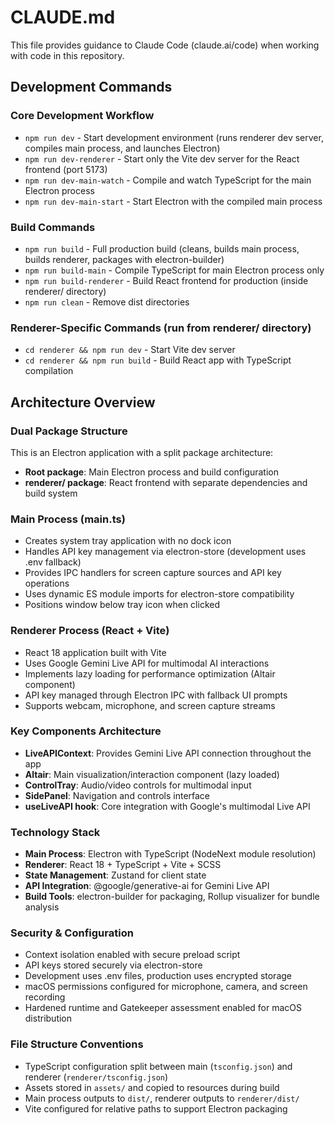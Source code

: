 # CLAUDE.md

This file provides guidance to Claude Code (claude.ai/code) when working with code in this repository.

## Development Commands

### Core Development Workflow
- `npm run dev` - Start development environment (runs renderer dev server, compiles main process, and launches Electron)
- `npm run dev-renderer` - Start only the Vite dev server for the React frontend (port 5173)
- `npm run dev-main-watch` - Compile and watch TypeScript for the main Electron process
- `npm run dev-main-start` - Start Electron with the compiled main process

### Build Commands
- `npm run build` - Full production build (cleans, builds main process, builds renderer, packages with electron-builder)
- `npm run build-main` - Compile TypeScript for main Electron process only
- `npm run build-renderer` - Build React frontend for production (inside renderer/ directory)
- `npm run clean` - Remove dist directories

### Renderer-Specific Commands (run from renderer/ directory)
- `cd renderer && npm run dev` - Start Vite dev server
- `cd renderer && npm run build` - Build React app with TypeScript compilation

## Architecture Overview

### Dual Package Structure
This is an Electron application with a split package architecture:
- **Root package**: Main Electron process and build configuration
- **renderer/ package**: React frontend with separate dependencies and build system

### Main Process (main.ts)
- Creates system tray application with no dock icon
- Handles API key management via electron-store (development uses .env fallback)
- Provides IPC handlers for screen capture sources and API key operations
- Uses dynamic ES module imports for electron-store compatibility
- Positions window below tray icon when clicked

### Renderer Process (React + Vite)
- React 18 application built with Vite
- Uses Google Gemini Live API for multimodal AI interactions
- Implements lazy loading for performance optimization (Altair component)
- API key managed through Electron IPC with fallback UI prompts
- Supports webcam, microphone, and screen capture streams

### Key Components Architecture
- **LiveAPIContext**: Provides Gemini Live API connection throughout the app
- **Altair**: Main visualization/interaction component (lazy loaded)
- **ControlTray**: Audio/video controls for multimodal input
- **SidePanel**: Navigation and controls interface
- **useLiveAPI hook**: Core integration with Google's multimodal Live API

### Technology Stack
- **Main Process**: Electron with TypeScript (NodeNext module resolution)
- **Renderer**: React 18 + TypeScript + Vite + SCSS
- **State Management**: Zustand for client state
- **API Integration**: @google/generative-ai for Gemini Live API
- **Build Tools**: electron-builder for packaging, Rollup visualizer for bundle analysis

### Security & Configuration
- Context isolation enabled with secure preload script
- API keys stored securely via electron-store
- Development uses .env files, production uses encrypted storage
- macOS permissions configured for microphone, camera, and screen recording
- Hardened runtime and Gatekeeper assessment enabled for macOS distribution

### File Structure Conventions
- TypeScript configuration split between main (`tsconfig.json`) and renderer (`renderer/tsconfig.json`)
- Assets stored in `assets/` and copied to resources during build
- Main process outputs to `dist/`, renderer outputs to `renderer/dist/`
- Vite configured for relative paths to support Electron packaging